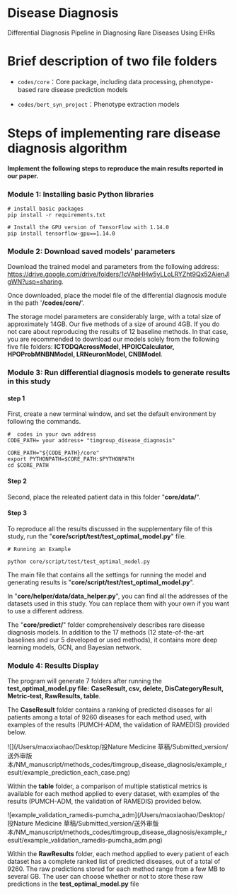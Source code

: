 # Disease Diagnosis

Differential Diagnosis Pipeline in Diagnosing Rare Diseases Using EHRs





# Brief description of two file folders

- `codes/core`：Core package, including data processing, phenotype-based rare disease prediction models

- `codes/bert_syn_project`：Phenotype extraction models 

  



# Steps of implementing rare disease diagnosis algorithm

#### Implement the following steps to reproduce the main results reported in our paper.



### Module 1: Installing basic Python libraries

```
# install basic packages
pip install -r requirements.txt

# Install the GPU version of TensorFlow with 1.14.0
pip install tensorflow-gpu==1.14.0
```





### Module 2: Download saved models' parameters

Download the trained model and parameters from the following address: https://drive.google.com/drive/folders/1cVApHHw5yLLoLRYZht9Qx52AienJlgWN?usp=sharing. 



Once downloaded, place the model file of the differential diagnosis module in the path '**/codes/core/**'.

The storage model parameters are considerably large, with a total size of approximately 14GB. Our five methods of a size of around 4GB. If you do not care about reproducing the results of 12 baseline methods. In that case, you are recommended to download our models solely from the following five file folders: **ICTODQAcrossModel, HPOICCalculator, HPOProbMNBNModel, LRNeuronModel, CNBModel**.





###  Module 3: Run differential diagnosis models to generate results in this study

#### step 1

First, create a new terminal window, and set the default environment by following the commands.

```
#  codes in your own address
CODE_PATH= your address+ "timgroup_disease_diagnosis"

CORE_PATH="${CODE_PATH}/core"
export PYTHONPATH=$CORE_PATH:$PYTHONPATH
cd $CORE_PATH
```



#### Step 2

Second, place the releated patient data in this folder "**core/data/**".



#### Step 3

To reproduce all the results discussed in the supplementary file of this study, run the "**core/script/test/test_optimal_model.py**" file.

```
# Running an Example

python core/script/test/test_optimal_model.py
```



The main file that contains all the settings for running the model and generating results is "**core/script/test/test_optimal_model.py**".



In "**core/helper/data/data_helper.py**", you can find all the addresses of the datasets used in this study. You can replace them with your own if you want to use a different address.



The "**core/predict/**" folder comprehensively describes rare disease diagnosis models. In addition to the 17 methods (12 state-of-the-art baselines and our 5 developed or used methods), it contains more deep learning models, GCN, and Bayesian network.







### Module 4: Results Display

The program will generate 7 folders after running the **test_optimal_model.py file:** **CaseResult, csv, delete, DisCategoryResult, Metric-test, RawResults, table**. 

The **CaseResult** folder contains a ranking of predicted diseases for all patients among a total of 9260 diseases for each method used, with examples of the results (PUMCH-ADM, the validation of RAMEDIS) provided below.

![](/Users/maoxiaohao/Desktop/投Nature Medicine 草稿/Submitted_version/送外审版本/NM_manuscript/methods_codes/timgroup_disease_diagnosis/example_result/example_prediction_each_case.png)



Within the **table** folder, a comparison of multiple statistical metrics is available for each method applied to every dataset, with examples of the results (PUMCH-ADM, the validation of RAMEDIS) provided below.

![example_validation_ramedis-pumcha_adm](/Users/maoxiaohao/Desktop/投Nature Medicine 草稿/Submitted_version/送外审版本/NM_manuscript/methods_codes/timgroup_disease_diagnosis/example_result/example_validation_ramedis-pumcha_adm.png)





Within the **RawResults** folder, each method applied to every patient of each dataset has a complete ranked list of predicted diseases, out of a total of 9260. The raw predictions stored for each method range from a few MB to several GB. The user can choose whether or not to store these raw predictions in the **test_optimal_model.py** file





